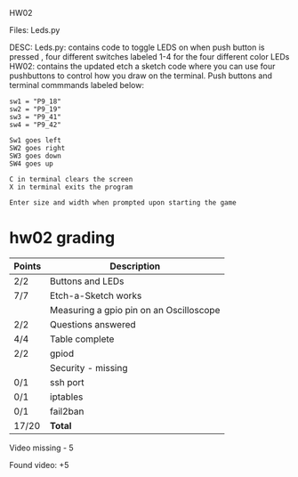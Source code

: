 HW02

Files:
Leds.py



DESC:
Leds.py: contains code to toggle LEDS on when push button is pressed
	, four different switches labeled 1-4 for the four different color LEDs
HW02: contains the updated etch a sketch code where you can use four 
	pushbuttons to control how you draw on the terminal. Push buttons  and 
	terminal commmands labeled below:
	
	sw1 = "P9_18"
	sw2 = "P9_19"
	sw3 = "P9_41"
	sw4 = "P9_42"
		
	Sw1 goes left
	SW2 goes right
	SW3 goes down
	SW4 goes up
	
	C in terminal clears the screen
	X in terminal exits the program
	
	Enter size and width when prompted upon starting the game


# hw02 grading

| Points      | Description |
| ----------- | ----------- |
|  2/2 | Buttons and LEDs 
|  7/7 | Etch-a-Sketch works
|      | Measuring a gpio pin on an Oscilloscope 
|  2/2 | Questions answered
|  4/4 | Table complete
|  2/2 | gpiod
|      | Security - missing
|  0/1 | ssh port
|  0/1 | iptables 
|  0/1 | fail2ban
| 17/20   | **Total**

Video missing - 5

Found video:  +5
